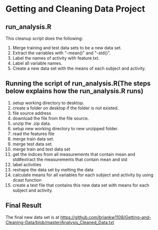 Getting and Cleaning Data Project
=================================

run_analysis.R
---------------------------------
This cleanup script does the following:
1. Merge training and test data sets to be a new data set.
2. Extract the variables with "-mean()" and "-std()".
3. Label the names of activity with feature.txt.
4. Label all variable names.
5. Create a new data set with the means of each subject and activity.


Running the script of run_analysis.R(The steps below explains how the run_analysis.R runs)
---------------------------------
1. setup working directory to desktop.
2. create a folder on desktop if the folder is not existed.
3. file source address
4. download the file from the file source.
5. unzip the .zip data.
6. setup new working directory to new unzipped folder.
7. read the features file
8. merge train data set.
9. merge test data set.
10. merge train and test data set
11. get the indices from all measurements that contain mean and std#extract the measurements that contain mean and std
12. label activities
13. reshape the data set by melting the data
14. calculate means for all variables for each subject and activity by using dcast function
15. create a text file that contains this new data set with means for each subject and activity.


Final Result
---------------------------------
The final new data set is at https://github.com/briankw1108/Getting-and-Cleaning-Data/blob/master/Analysis_Cleaned_Data.txt


